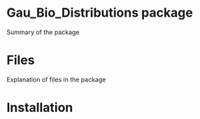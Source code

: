 # Gau_Bio_Distributions package

Summary of the package

# Files

Explanation of files in the package

# Installation

